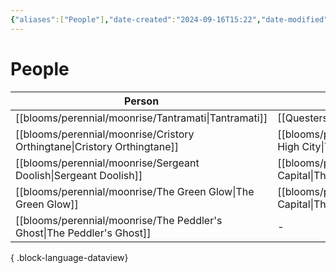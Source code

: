 ```yaml
---
{"aliases":["People"],"date-created":"2024-09-16T15:22","date-modified":"2024-09-16T15:26","dg-publish":true,"tags":["moonrise"],"title":"People","dg-path":"moonrise/People.md","permalink":"/moonrise/people/","dgPassFrontmatter":true}
---
```



# People

| Person                                                                      | Location                                                      |
| --------------------------------------------------------------------------- | ------------------------------------------------------------- |
| [[blooms/perennial/moonrise/Tantramati\|Tantramati]]                     | [[Questers\|Questers]]                                        |
| [[blooms/perennial/moonrise/Cristory Orthingtane\|Cristory Orthingtane]] | [[blooms/perennial/moonrise/The High City\|The High City]] |
| [[blooms/perennial/moonrise/Sergeant Doolish\|Sergeant Doolish]]         | [[blooms/perennial/moonrise/The Capital\|The Capital]]     |
| [[blooms/perennial/moonrise/The Green Glow\|The Green Glow]]             | [[blooms/perennial/moonrise/The Capital\|The Capital]]     |
| [[blooms/perennial/moonrise/The Peddler's Ghost\|The Peddler's Ghost]]   | \-                                                            |

{ .block-language-dataview}
